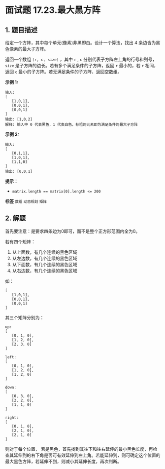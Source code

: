 # 面试题 17.23.最大黑方阵

## 1. 题目描述

给定一个方阵，其中每个单元(像素)非黑即白。设计一个算法，找出 4 条边皆为黑色像素的最大子方阵。

返回一个数组 `[r, c, size]` ，其中 `r` , `c` 分别代表子方阵左上角的行号和列号， `size` 是子方阵的边长。若有多个满足条件的子方阵，返回 `r` 最小的，若 `r` 相同，返回 `c` 最小的子方阵。若无满足条件的子方阵，返回空数组。

 **示例 1:**

```
输入:
[
   [1,0,1],
   [0,0,1],
   [0,0,1]
]
输出: [1,0,2]
解释: 输入中 0 代表黑色，1 代表白色，标粗的元素即为满足条件的最大子方阵

```
 **示例 2:**

```
输入:
[
   [0,1,1],
   [1,0,1],
   [1,1,0]
]
输出: [0,0,1]

```
 **提示：**
-  `matrix.length == matrix[0].length <= 200`

**标签**
`数组` `动态规划` `矩阵`


## 2. 解题

首先要注意：是要求四条边为0即可，而不是整个正方形范围内全为0。

若有四个矩阵：
1. 从上面数，有几个连续的黑色区域
2. 从左边数，有几个连续的黑色区域
3. 从下面数，有几个连续的黑色区域
4. 从右边数，有几个连续的黑色区域

如：
```
[
   [1,0,1],
   [0,0,1],
   [0,0,1]
]
```

其三个矩阵分别为：
```
up:
[
   [0, 1, 0],
   [1, 2, 0],
   [2, 3, 0]
]

left:
[
   [0, 1, 0],
   [1, 2, 0],
   [1, 2, 0]
]

down:
[
   [0, 3, 0],
   [2, 2, 0],
   [1, 1, 0]
]

right:
[
   [0, 1, 0],
   [2, 1, 0],
   [2, 1, 0]
]
```

则对于每个位置， 若是黑色，首先找到其往下和往右延伸的最小黑色长度，再检查其延伸到的右下角是否可有效延伸到左上角。若能延伸到，则可确定这个位置的最大黑色方阵，若延伸不到，则减小其延伸长度，再次判断。
